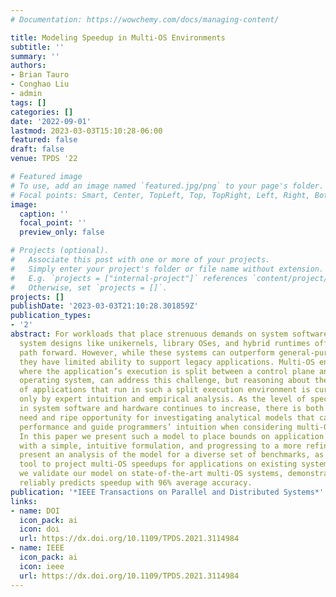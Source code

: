 ```yaml
---
# Documentation: https://wowchemy.com/docs/managing-content/

title: Modeling Speedup in Multi-OS Environments
subtitle: ''
summary: ''
authors:
- Brian Tauro
- Conghao Liu
- admin
tags: []
categories: []
date: '2022-09-01'
lastmod: 2023-03-03T15:10:28-06:00
featured: false
draft: false
venue: TPDS '22

# Featured image
# To use, add an image named `featured.jpg/png` to your page's folder.
# Focal points: Smart, Center, TopLeft, Top, TopRight, Left, Right, BottomLeft, Bottom, BottomRight.
image:
  caption: ''
  focal_point: ''
  preview_only: false

# Projects (optional).
#   Associate this post with one or more of your projects.
#   Simply enter your project's folder or file name without extension.
#   E.g. `projects = ["internal-project"]` references `content/project/deep-learning/index.md`.
#   Otherwise, set `projects = []`.
projects: []
publishDate: '2023-03-03T21:10:28.301859Z'
publication_types:
- '2'
abstract: For workloads that place strenuous demands on system software, novel operating
  system designs like unikernels, library OSes, and hybrid runtimes offer a promising
  path forward. However, while these systems can outperform general-purpose OSes,
  they have limited ability to support legacy applications. Multi-OS environments,
  where the application’s execution is split between a control plane and a data plane
  operating system, can address this challenge, but reasoning about the performance
  of applications that run in such a split execution environment is currently guided
  only by expert intuition and empirical analysis. As the level of specialization
  in system software and hardware continues to increase, there is both a pressing
  need and ripe opportunity for investigating analytical models that can predict application
  performance and guide programmers’ intuition when considering multi-OS environments.
  In this paper we present such a model to place bounds on application speedup, beginning
  with a simple, intuitive formulation, and progressing to a more refined model. We
  present an analysis of the model for a diverse set of benchmarks, as well as a prototype
  tool to project multi-OS speedups for applications on existing systems. Finally,
  we validate our model on state-of-the-art multi-OS systems, demonstrating that it
  reliably predicts speedup with 96% average accuracy.
publication: '*IEEE Transactions on Parallel and Distributed Systems*'
links:
- name: DOI
  icon_pack: ai
  icon: doi
  url: https://dx.doi.org/10.1109/TPDS.2021.3114984
- name: IEEE
  icon_pack: ai
  icon: ieee
  url: https://dx.doi.org/10.1109/TPDS.2021.3114984
---
```

